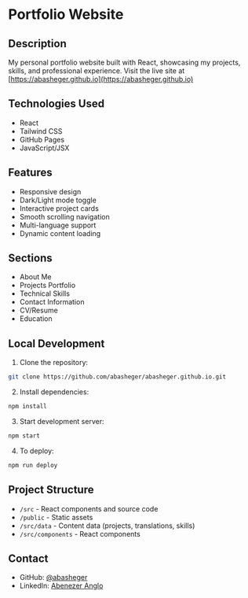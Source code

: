 # Portfolio Website

## Description
My personal portfolio website built with React, showcasing my projects, skills, and professional experience. Visit the live site at [https://abasheger.github.io](https://abasheger.github.io)

## Technologies Used
- React
- Tailwind CSS
- GitHub Pages
- JavaScript/JSX

## Features
- Responsive design
- Dark/Light mode toggle
- Interactive project cards
- Smooth scrolling navigation
- Multi-language support
- Dynamic content loading

## Sections
- About Me
- Projects Portfolio
- Technical Skills
- Contact Information
- CV/Resume
- Education

## Local Development
1. Clone the repository:
```bash
git clone https://github.com/abasheger/abasheger.github.io.git
```

2. Install dependencies:
```bash
npm install
```

3. Start development server:
```bash
npm start
```

4. To deploy:
```bash
npm run deploy
```

## Project Structure
- `/src` - React components and source code
- `/public` - Static assets
- `/src/data` - Content data (projects, translations, skills)
- `/src/components` - React components

## Contact
- GitHub: [@abasheger](https://github.com/abasheger)
- LinkedIn: [Abenezer Anglo](https://www.linkedin.com/in/abenezer-anglo-537488144/)
